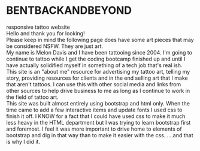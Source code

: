 # BENTBACKANDBEYOND
responsive tattoo website
<br>
Hello and thank you for looking!
<br>
Please keep in mind the following page does have some art pieces that may be considered NSFW.  They are just art.
<br>
My name is Melon Davis and I have been tattooing since 2004. I'm going to continue to tattoo while I get the coding bootcamp finished up and until I have actually solidified myself in something of a tech job that's real ish.
<br>
This site is an "about me" resource for advertising my tattoo art, telling my story, providing resources for clients and in the end selling art that I make that aren't tattoos. I can use this with other social media and links from other sources to help drive business to me as long as I continue to work in the field of tattoo art.
<br>
This site was built almost entirely using bootstrap and html only. When the time came to add a few interactive items and update fonts I used css to finish it off. I KNOW for a fact that I could have used css to make it much less heavy in the HTML department but I was trying to learn bootstrap first and foremost.  I feel it was more important to drive home to elements of bootstrap and dig in that way than to make it easier with the css.  ....and that is why I did it.
